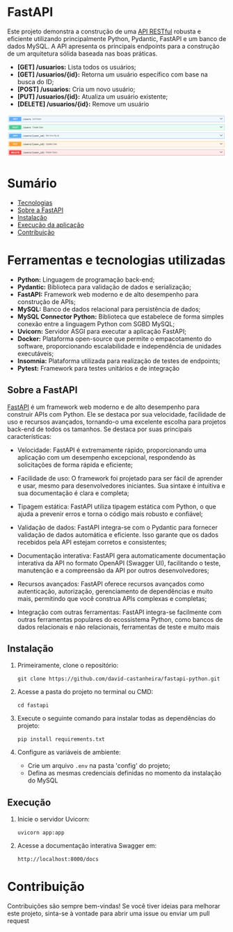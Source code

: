 # FastAPI
Este projeto demonstra a construção de uma [API RESTful]([https://aws.amazon.com/pt/what-is/restful-api/]) robusta e eficiente utilizando principalmente Python, Pydantic, FastAPI e um banco de dados MySQL. A API apresenta os principais endpoints para a construção de um arquitetura sólida baseada nas boas práticas.

*   **[GET] /usuarios:** Lista todos os usuários;
*   **[GET] /usuarios/{id}:** Retorna um usuário específico com base na busca do ID;
*   **[POST] /usuarios:** Cria um novo usuário;
*   **[PUT] /usuarios/{id}:** Atualiza um usuário existente;
*   **[DELETE] /usuarios/{id}:** Remove um usuário

<img alt="APISwagger" src="img-readme/api-swagger.png"/>

# Sumário
   * [Tecnologias](#️ferramentas-e-tecnologias-utilizadas)
   * [Sobre a FastAPI](#️sobre-a-fast-api)
   * [Instalação](#️instalação)
   * [Execução da aplicação](#execução)
   * [Contribuição](#contribuição)

# Ferramentas e tecnologias utilizadas
*   **Python:** Linguagem de programação back-end;
*   **Pydantic:** Biblioteca para validação de dados e serialização;
*   **FastAPI:** Framework web moderno e de alto desempenho para construção de APIs;
*   **MySQL:** Banco de dados relacional para persistência de dados;
*   **MySQL Connector Python:** Biblioteca que estabelece de forma simples conexão entre a linguagem Python com SGBD MySQL;
*   **Uvicorn:** Servidor ASGI para executar a aplicação FastAPI;
*   **Docker:** Plataforma open-source que permite o empacotamento do software, proporcionando escalabilidade e independência de unidades executáveis;
*   **Insomnia:** Plataforma utilizada para realização de testes de endpoints;
*   **Pytest:** Framework para testes unitários e de integração

## Sobre a FastAPI
[FastAPI]([https://fastapi.tiangolo.com/learn/]) é um framework web moderno e de alto desempenho para construir APIs com Python. Ele se destaca por sua velocidade, facilidade de uso e recursos avançados, tornando-o uma excelente escolha para projetos back-end de todos os tamanhos. Se destaca por suas principais características:

* Velocidade: FastAPI é extremamente rápido, proporcionando uma aplicação com um desempenho excepcional, respondendo às solicitações de forma rápida e eficiente;

* Facilidade de uso: O framework foi projetado para ser fácil de aprender e usar, mesmo para desenvolvedores iniciantes. Sua sintaxe é intuitiva e sua documentação é clara e completa;

* Tipagem estática: FastAPI utiliza tipagem estática com Python, o que ajuda a prevenir erros e torna o código mais robusto e confiável;

* Validação de dados: FastAPI integra-se com o Pydantic para fornecer validação de dados automática e eficiente. Isso garante que os dados recebidos pela API estejam corretos e consistentes;

* Documentação interativa: FastAPI gera automaticamente documentação interativa da API no formato OpenAPI (Swagger UI), facilitando o teste, manutenção e a compreensão da API por outros desenvolvedores;

* Recursos avançados: FastAPI oferece recursos avançados como autenticação, autorização, gerenciamento de dependências e muito mais, permitindo que você construa APIs complexas e completas;

* Integração com outras ferramentas: FastAPI integra-se facilmente com outras ferramentas populares do ecossistema Python, como bancos de dados relacionais e não relacionais, ferramentas de teste e muito mais

## Instalação
1. Primeiramente, clone o repositório:

    ```
    git clone https://github.com/david-castanheira/fastapi-python.git
    ```

2. Acesse a pasta do projeto no terminal ou CMD:

    ```
    cd fastapi
    ```

3. Execute o seguinte comando para instalar todas as dependências do projeto:
    
    ```
    pip install requirements.txt
    ```

4. Configure as variáveis de ambiente:

    *   Crie um arquivo `.env` na pasta 'config' do projeto;
    *   Defina as mesmas credenciais definidas no momento da instalação do MySQL

## Execução
1. Inicie o servidor Uvicorn:

    ```
    uvicorn app:app
    ```

2. Acesse a documentação interativa Swagger em:

    ```
    http://localhost:8000/docs
    ```

# Contribuição
Contribuições são sempre bem-vindas! Se você tiver ideias para melhorar este projeto, sinta-se à vontade para abrir uma issue ou enviar um pull request

